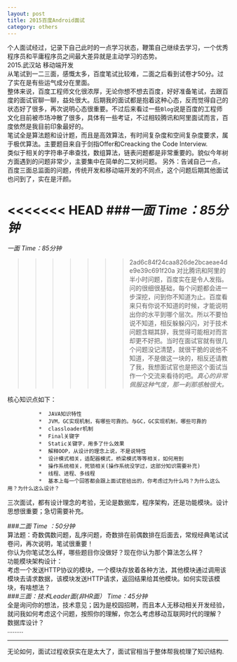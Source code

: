 ```yaml
---
layout: post
title: 2015百度Android面试
category: others
---
```

个人面试经过，记录下自己此时的一点学习状态，鞭策自己继续去学习，一个优秀程序员和平庸程序员之间最大差异就是主动学习的态势。   
2015.武汉站   移动端开发    
从笔试到一二三面，感慨太多，百度笔试比较难，二面之后看到试卷才50分。过了实在是有些运气成分在里面。    
整体来说，百度工程师文化很浓厚，无论你想不想去百度，好好准备笔试，去跟百度的面试官聊一聊，益处很大。后期我的面试都是抱着这种心态，反而觉得自己的状态好了很多，再次说明心态很重要。不过后来看过一些`Blog`说是百度的工程师文化目前被市场冲散了很多，具体有一些考证，不过相较腾讯和阿里面试而言，百度依然是我目前印象最好的。    
笔试全是算法题和设计题，而且是高效算法，有时间复杂度和空间复杂度要求，属于极优算法。主要题目来自于剑指Offer和Creacking the Code Interview.   
类似于相关的字符串子串查找，数组算法，链表问题都是非常重要的。貌似今年树方面遇到的问题非常少，主要集中在简单的二叉树问题。
另外：告诫自己一点，百度三面总监面的问题，传统开发和移动端开发的不同点，这个问题后期其他面试也问到了，实在是汗颜。

<<<<<<< HEAD
*###一面   Time：85分钟*       
=======
*一面   Time：85分钟*   
>>>>>>> 2ad6c84f24caa826de2bcaeae4de9e39c691f20a
对比腾讯和阿里的半小时问题，百度实在是令人发指。问的很细很基础，每个问题都会进一步深挖，问到你不知道为止。百度看来只有你说不知道的时候，才能说明出你的水平到哪个层次。所以不要怕说不知道，相反躲躲闪闪，对于技术问题含糊其辞，我觉得可能相对而言却更不好把。当时在面试官就有很几个问题没记清楚，就很干脆的说他不知道，不是做这一块的，相反还请教了我，我想面试官也是把这个面试当作一个交流来看待的吧。*真心的非常佩服这种气度，那一刹那感触很大。*       

核心知识点如下：   

              *  JAVA知识特性  
              *  JVM，GC实现机制，有哪些可靠的。与GC，GC实现机制，哪些可靠的   
              *  classloader机制     
              *  Final关键字    
              *  Static关键字，用多了什么效果
              *  解释OOP，从设计的理念上说，不是说特性    
              *  设计模式相关，适配器模式，桥梁模式等等相关，如何用到   
              *  操作系统相关，死锁相关(操作系统没学过，这部分知识需要补充)  
              *  线程、进程、多线程  
              *  基本上每一个回答都会跟上面试官给出的，你考虑过为什么吗？为什么这么用？为什么这么设计？  
        
三次面试，都有设计理念的考验，无论是数据库，程序架构，还是功能模块。设计思想很重要；急切需要补充。   

*###二面  Time ：50分钟*     
算法题：奇数偶数问题，乱序问题，奇数排在前偶数排在后面去，常规经典笔试试卷问，再次说明，笔试很重要！   
  你认为你笔试怎么样，哪些题目你没做好？现在你认为那个算法怎么样？    
  功能模块架构设计：  
  考虑一个发送HTTP协议的模块，一个模块存放着各种方法，其他模块通过调用该模块去请求数据，该模块发送HTTP请求，返回结果给其他模块。如何实现该模块，有啥想法？    
*###三面：技术Leader面(非HR面）  Time：45分钟*      
 全是询问你的想法，技术意见；因为是校园招聘，而且本人无移动相关开发经验，就问我如何考虑这个问题，按照你的理解，你怎么考虑移动互联网时代的理解？    
 数据库设计？    
 .........     

 - - -
 无论如何，面试过程收获实在是太大了，面试官相当于整体帮我梳理了知识结构.
 



